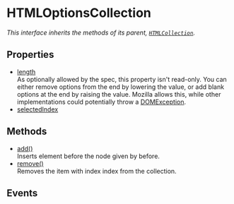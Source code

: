 # HTMLOptionsCollection

<div class='overview'><em>This interface inherits the methods of its parent,&nbsp;<a href="https://developer.mozilla.org/en-US/docs/Web/API/HTMLCollection" title="The HTMLCollection interface represents a generic collection (array-like object similar to arguments) of elements (in document order) and offers methods and properties for selecting from the list."><code>HTMLCollection</code></a>.</em></div>

## Properties

<ul class="items properties">
  <li>
    <a href="">length</a>
    <div>As optionally allowed by the spec, this property isn't read-only. You can either remove options from the end by lowering the value, or add blank options at the end by raising the value. Mozilla allows this, while other implementations could potentially throw a <a href="/en-US/docs/DOM/DOMException" title="DOM/DOMException">DOMException</a>.</div>
  </li>
  <li>
    <a href="">selectedIndex</a>
    <div></div>
  </li>
</ul>

## Methods

<ul class="items methods">
  <li>
    <a href="">add()</a>
    <div>Inserts element before the node given by before.</div>
  </li>
  <li>
    <a href="">remove()</a>
    <div>Removes the item with index index from the collection.</div>
  </li>
</ul>

## Events
